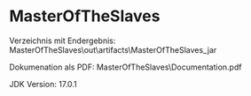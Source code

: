 # MasterOfTheSlaves

Verzeichnis mit Endergebnis: MasterOfTheSlaves\out\artifacts\MasterOfTheSlaves_jar

Dokumenation als PDF: MasterOfTheSlaves\Documentation.pdf

JDK Version: 17.0.1